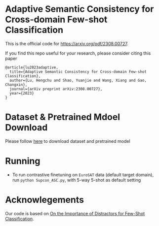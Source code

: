 # Adaptive Semantic Consistency for Cross-domain Few-shot Classification
This is the official code for https://arxiv.org/pdf/2308.00727.

If you find this repo useful for your research, please consider citing this paper  
```
@article{lu2023adaptive,
  title={Adaptive Semantic Consistency for Cross-domain Few-shot Classification},
  author={Lu, Hengchu and Shao, Yuanjie and Wang, Xiang and Gao, Changxin},
  journal={arXiv preprint arXiv:2308.00727},
  year={2023}
}
```
# Dataset & Pretrained Mdoel Download
Please follow [here](https://github.com/hytseng0509/CrossDomainFewShot#datasets) to download dataset and pretrained model

# Running

* To run contrastive finetuning on `EuroSAT` data (default target domain), run ```python Supcon_ASC.py```, with 5-way 5-shot as default setting

# Acknowlegements

Our code is based on [On the Importance of Distractors for Few-Shot Classification](https://github.com/quantacode/Contrastive-Finetuning).


